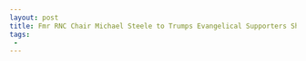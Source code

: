 ```yaml
---
layout: post
title: Fmr RNC Chair Michael Steele to Trumps Evangelical Supporters Shut the Hell Up
tags:
 -
---
```


